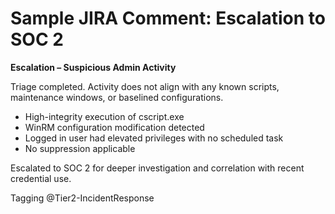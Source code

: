 # Sample JIRA Comment: Escalation to SOC 2

**Escalation – Suspicious Admin Activity**

Triage completed. Activity does not align with any known scripts, maintenance windows, or baselined configurations.

- High-integrity execution of cscript.exe
- WinRM configuration modification detected
- Logged in user had elevated privileges with no scheduled task
- No suppression applicable

Escalated to SOC 2 for deeper investigation and correlation with recent credential use.

Tagging @Tier2-IncidentResponse
